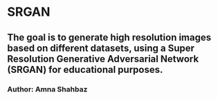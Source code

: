 # SRGAN
## The goal is to generate high resolution images based on different datasets, using a Super Resolution Generative Adversarial Network (SRGAN) for educational purposes. 
### Author: Amna Shahbaz
